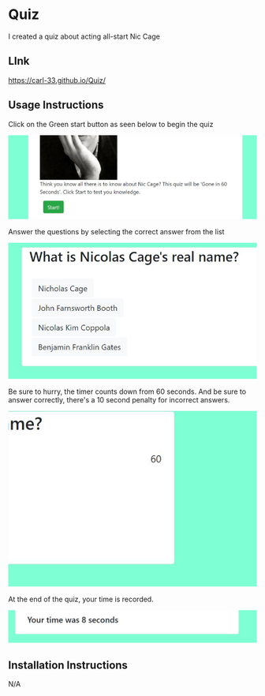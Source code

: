 # Quiz

I created a quiz about acting all-start Nic Cage

## LInk

https://carl-33.github.io/Quiz/

## Usage Instructions

Click on the Green start button as seen below to begin the quiz

![Image of Button](Assets/Capture1.JPG)

Answer the questions by selecting the correct answer from the list

![Image of Quiz](Assets/Capture2.JPG)

Be sure to hurry, the timer counts down from 60 seconds. And be sure to answer correctly, there's a 10 second penalty for incorrect answers.

![Image of Timer](Assets/Capture3.JPG)

At the end of the quiz, your time is recorded.

![Image of scores](Assets/Capture4.JPG)

## Installation Instructions

N/A
